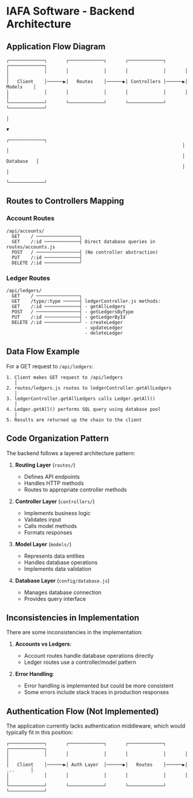 # IAFA Software - Backend Architecture

## Application Flow Diagram

```
┌─────────────┐       ┌─────────────┐       ┌─────────────┐       ┌─────────────┐
│             │       │             │       │             │       │             │
│   Client    │──────▶│   Routes    │──────▶│ Controllers │──────▶│   Models    │
│             │       │             │       │             │       │             │
└─────────────┘       └─────────────┘       └─────────────┘       └─────────────┘
                                                                        │
                                                                        ▼
                                                                 ┌─────────────┐
                                                                 │             │
                                                                 │  Database   │
                                                                 │             │
                                                                 └─────────────┘
```

## Routes to Controllers Mapping

### Account Routes
```
/api/accounts/
  GET    / ────────────────┐
  GET    /:id ─────────────┤ Direct database queries in routes/accounts.js
  POST   / ────────────────┤ (No controller abstraction)
  PUT    /:id ─────────────┤
  DELETE /:id ─────────────┘
```

### Ledger Routes 
```
/api/ledgers/
  GET    / ────────────────┐
  GET    /type/:type ──────┤ ledgerController.js methods:
  GET    /:id ─────────────┤ - getAllLedgers
  POST   / ────────────────┤ - getLedgersByType
  PUT    /:id ─────────────┤ - getLedgerById
  DELETE /:id ─────────────┘ - createLedger
                             - updateLedger
                             - deleteLedger
```

## Data Flow Example

For a GET request to `/api/ledgers`:

```
1. Client makes GET request to /api/ledgers
   │
2. routes/ledgers.js routes to ledgerController.getAllLedgers
   │
3. ledgerController.getAllLedgers calls Ledger.getAll()
   │
4. Ledger.getAll() performs SQL query using database pool
   │
5. Results are returned up the chain to the client
```

## Code Organization Pattern

The backend follows a layered architecture pattern:

1. **Routing Layer** (`routes/`)
   - Defines API endpoints
   - Handles HTTP methods
   - Routes to appropriate controller methods

2. **Controller Layer** (`controllers/`)
   - Implements business logic
   - Validates input
   - Calls model methods
   - Formats responses

3. **Model Layer** (`models/`)
   - Represents data entities
   - Handles database operations
   - Implements data validation

4. **Database Layer** (`config/database.js`)
   - Manages database connection
   - Provides query interface

## Inconsistencies in Implementation

There are some inconsistencies in the implementation:

1. **Accounts vs Ledgers**:
   - Account routes handle database operations directly
   - Ledger routes use a controller/model pattern

2. **Error Handling**:
   - Error handling is implemented but could be more consistent
   - Some errors include stack traces in production responses

## Authentication Flow (Not Implemented)

The application currently lacks authentication middleware, which would typically fit in this position:

```
┌─────────────┐       ┌─────────────┐       ┌─────────────┐       ┌─────────────┐
│             │       │             │       │             │       │             │
│   Client    │──────▶│ Auth Layer  │──────▶│   Routes    │──────▶│    ...      │
│             │       │             │       │             │       │             │
└─────────────┘       └─────────────┘       └─────────────┘       └─────────────┘
``` 